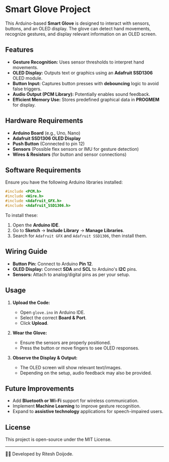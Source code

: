 # Smart Glove Project

This Arduino-based **Smart Glove** is designed to interact with sensors, buttons, and an OLED display. The glove can detect hand movements, recognize gestures, and display relevant information on an OLED screen.

## Features

- **Gesture Recognition:** Uses sensor thresholds to interpret hand movements.
- **OLED Display:** Outputs text or graphics using an **Adafruit SSD1306** OLED module.
- **Button Input:** Captures button presses with **debouncing** logic to avoid false triggers.
- **Audio Output (PCM Library):** Potentially enables sound feedback.
- **Efficient Memory Use:** Stores predefined graphical data in **PROGMEM** for display.

## Hardware Requirements

- **Arduino Board** (e.g., Uno, Nano)
- **Adafruit SSD1306 OLED Display**
- **Push Button** (Connected to pin 12)
- **Sensors** (Possible flex sensors or IMU for gesture detection)
- **Wires & Resistors** (for button and sensor connections)

## Software Requirements

Ensure you have the following Arduino libraries installed:

```cpp
#include <PCM.h>
#include <Wire.h>
#include <Adafruit_GFX.h>
#include <Adafruit_SSD1306.h>
```

To install these:
1. Open the **Arduino IDE**.
2. Go to **Sketch** → **Include Library** → **Manage Libraries**.
3. Search for `Adafruit GFX` and `Adafruit SSD1306`, then install them.

## Wiring Guide

- **Button Pin:** Connect to Arduino **Pin 12**.
- **OLED Display:** Connect **SDA** and **SCL** to Arduino's **I2C** pins.
- **Sensors:** Attach to analog/digital pins as per your setup.

## Usage

1. **Upload the Code:**  
   - Open `glove.ino` in Arduino IDE.  
   - Select the correct **Board & Port**.  
   - Click **Upload**.  

2. **Wear the Glove:**  
   - Ensure the sensors are properly positioned.  
   - Press the button or move fingers to see OLED responses.  

3. **Observe the Display & Output:**  
   - The OLED screen will show relevant text/images.  
   - Depending on the setup, audio feedback may also be provided.  

## Future Improvements

- Add **Bluetooth or Wi-Fi** support for wireless communication.
- Implement **Machine Learning** to improve gesture recognition.
- Expand to **assistive technology** applications for speech-impaired users.

## License

This project is open-source under the MIT License.

---

👨‍💻 Developed by Ritesh Doijode.
```
